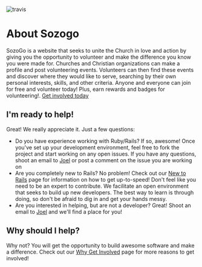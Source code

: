 ![travis](https://api.travis-ci.org/Sozogo/sozogo.svg?branch=master)
# About Sozogo
SozoGo is a website that seeks to unite the Church in love and action by giving you the opportunity to volunteer and make the difference you know you were made for. Churches and Christian organizations can make a profile and post volunteering events. Volunteers can then find these events and discover where they would like to serve, searching by their own personal interests, skills, and other criteria. Anyone and everyone can join for free and volunteer today! Plus, earn rewards and badges for volunteering!. [Get involved today](#im-ready-to-help)

## I'm ready to help!
Great! We really appreciate it. Just a few questions:
- Do you have experience working with Ruby/Rails? If so, awesome! Once you've set up your development environment, feel free to fork the project and start working on any open issues. If you have any questions, shoot an email to [Joel](mailto:joelbrewer01@gmail.com) or post a comment on the issue you are working on
- Are you completely new to Rails? No problem! Check out our [New to Rails](new_to_rails.md) page for information on how to get up-to-speed! Don't feel like you need to be an expert to contribute. We facilitate an open environment that seeks to build up new developers. The best way to learn is through doing, so don't be afraid to dig in and get your hands messy.
- Are you interested in helping, but are not a developer? Great! Shoot an email to [Joel](mailto:joelbrewer01@gmail.com) and we'll find a place for you!

## Why should I help?
Why not? You will get the opportunity to build awesome software and make a difference. Check out our [Why Get Involved](why_get_involved.md) page for more reasons to get involved!
